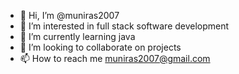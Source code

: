 - 👋 Hi, I’m @muniras2007
- 👀 I’m interested in full stack software development
- 🌱 I’m currently learning java
- 💞️ I’m looking to collaborate on projects
- 📫 How to reach me muniras2007@gmail.com

<!---
muniras2007/muniras2007 is a ✨ special ✨ repository because its `README.md` (this file) appears on your GitHub profile.
You can click the Preview link to take a look at your changes.
--->
